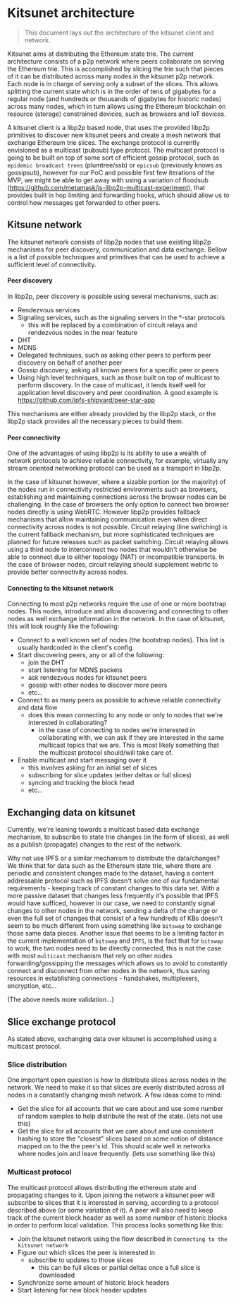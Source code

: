 # Kitsunet architecture

> This document lays out the architecture of the kitsunet client and network.

Kitsunet aims at distributing the Ethereum state trie. The current architecture consists of a p2p network where peers collaborate on serving the Ethereum trie. This is accomplished by slicing the trie such that pieces of it can be distributed across many nodes in the kitsunet p2p network. Each node is in charge of serving only a subset of the slices. This allows splitting the current state which is in the order of tens of gigabytes for a regular node (and hundreds or thousands of gigabytes for historic nodes) across many nodes, which in turn allows using the Ethereum blockchain on resource (storage) constrained devices, such as browsers and IoT devices.

A kitsunet client is a libp2p based node, that uses the provided libp2p primitives to discover new kitsunet peers and create a mesh network that exchange Ethereum trie slices. The exchange protocol is currently envisioned as a multicast (pubsub) type protocol. The multicast protocol is going to be built on top of some sort of efficient gossip protocol, such as `epidemic broadcast trees` (plumtree/ssb) or `epicsub` (previously knows as gossipsub), however for our PoC and possible first few iterations of the MVP, we might be able to get away with using a variation of floodsub (https://github.com/metamask/js-libp2p-multicast-experiment), that provides built in hop limiting and forwarding hooks, which should allow us to control how messages get forwarded to other peers.

## Kitsune network

The kitsunet network consists of libp2p nodes that use existing libp2p mechanisms for peer discovery, communication and data exchange. Bellow is a list of possible techniques and primitives that can be used to achieve a sufficient level of connectivity.

#### Peer discovery

In libp2p, peer discovery is possible using several mechanisms, such as:

- Rendezvous services
- Signaling services, such as the signaling servers in the *-star protocols
  - this will be replaced by a combination of circuit relays and rendezvous nodes in the near feature
- DHT
- MDNS
- Delegated techniques, such as asking other peers to perform peer discovery on behalf of another peer
- Gossip discovery, asking all known peers for a specific peer or peers
- Using high level techniques, such as those built on top of multicast to perform discovery. In the case of multicast, it lends itself well for application level discovery and peer coordination. A good example is https://github.com/ipfs-shipyard/peer-star-app

This mechanisms are either already provided by the libp2p stack, or the libp2p stack provides all the necessary pieces to build them.

#### Peer connectivity

One of the advantages of using libp2p is its ability to use a wealth of network protocols to achieve reliable connectivity, for example, virtually any stream oriented networking protocol can be used as a transport in libp2p.

In the case of kitsunet however, where a sizable portion (or the majority) of the nodes run in connectivity restricted environments such as browsers, establishing and maintaining connections across the browser nodes can be challenging. In the case of browsers the only option to connect two browser nodes directly is using WebRTC. However libp2p provides fallback mechanisms that allow maintaining communication even when direct connectivity across nodes is not possible. Circuit relaying (line switching) is the current fallback mechanism, but more sophisticated techniques are planned for future releases such as packet switching. Circuit relaying allows using a third node to interconnect two nodes that wouldn't otherwise be able to connect due to either topology (NAT) or incompatible transports. In the case of browser nodes, circuit relaying should supplement webrtc to provide better connectivity across nodes.

#### Connecting to the kitsunet network

Connecting to most p2p networks require the use of one or more bootstrap nodes. This nodes, introduce and allow discovering and connecting to other nodes as well exchange information in the network. In the case of kitsunet, this will look roughly like the following:

- Connect to a well known set of nodes (the bootstrap nodes). This list is usually hardcoded in the client's config.
- Start discovering peers, any or all of the following:
  - join the DHT
  - start listening for MDNS packets
  - ask rendezvous nodes for kitsunet peers
  - gossip with other nodes to discover more peers
  - etc...
- Connect to as many peers as possible to achieve reliable connectivity and data flow
  - does this mean connecting to any node or only to nodes that we're interested in collaborating?
    - in the case of connecting to nodes we're interested in collaborating with, we can ask if they are interested in the same multicast topics that we are. This is most likely something that the multicast protocol should/will take care of.
- Enable multicast and start messaging over it
  - this involves asking for an initial set of slices
  - subscribing for slice updates (either deltas or full slices)
  - syncing and tracking the block head
  - etc...

## Exchanging data on kitsunet

Currently, we're leaning towards a multicast based data exchange mechanism, to subscribe to state trie changes (in the form of slices), as well as a publish (propagate) changes to the rest of the network.

Why not use IPFS or a similar mechanism to distribute the data/changes? We think that for data such as the Ethereum state trie, where there are periodic and consistent changes made to the dataset, having a content addressable protocol such as IPFS doesn't solve one of our fundamental requirements - keeping track of constant changes to this data set. With a more passive dataset that changes less frequently it's possible that IPFS would have sufficed, however in our case, we need to constantly signal changes to other nodes in the network, sending a delta of the change or even the full set of changes that consist of a few hundreds of KBs doesn't seem to be much different from using something like `bitswap` to exchange those same data pieces. Another issue that seems to be a limiting factor in the current implementation of `bitswap` and `IPFS`, is the fact that for `bitswap` to work, the two nodes need to be directly connected, this is not the case with most `multicast` mechanism that rely on other nodes forwarding/gossipping the messages which allows us to avoid to constantly connect and disconnect from other nodes in the network, thus saving resources in establishing connections  - handshakes, multiplexers, encryption, etc...

(The above needs more validation...)

## Slice exchange protocol

As stated above, exchanging data over kitsunet is accomplished using a multicast protocol.

### Slice distribution

One important open question is how to distribute slices across nodes in the network. We need to make it so that slices are evenly distributed across all nodes in a constantly changing mesh network. A few ideas come to mind:

- Get the slice for all accounts that we care about and use some number of random samples to help distribute the rest of the state. (lets not use this)
- Get the slice for all accounts that we care about and use consistent hashing to store the "closest" slices based on some notion of distance mapped on to the the peer's id. This should scale well in networks where nodes join and leave frequently. (lets use something like this)

### Multicast protocol

The multicast protocol allows distributing the ethereum state and propagating changes to it. Upon joining the network a kitsunet peer will subscribe to slices that it is interested in serving, according to a protocol described above (or some variation of it). A peer will also need to keep track of the current block header as well as some number of historic blocks in order to perform local validation. This process looks something like this:

- Join the kitsunet network using the flow described in `Connecting to the kitsunet network`
- Figure out which slices the peer is interested in
  - subscribe to updates to those slices
    - this can be full slices or partial deltas once a full slice is downloaded
- Synchronize some amount of historic block headers
- Start listening for new block header updates
